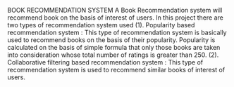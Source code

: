 BOOK RECOMMENDATION SYSTEM 
A Book Recommendation system will recommend book on the basis of interest of users.
In this project there are two types of recommendation system used
(1). Popularity based recommendation system : This type of recommendation system is basically used to recommend books on the basis of their popularity. Popularity is          calculated on the basis of simple formula that only those books are taken into consideration whose total number of ratings  is greater than 250.
(2). Collaborative filtering based recommendation system : This type of  recommendation system is used to recommend similar books of interest of users. 

